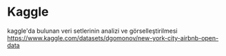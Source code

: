 # Kaggle
 kaggle'da bulunan veri setlerinin analizi ve görselleştirilmesi 
https://www.kaggle.com/datasets/dgomonov/new-york-city-airbnb-open-data
